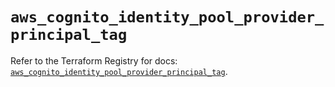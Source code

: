 # `aws_cognito_identity_pool_provider_principal_tag`

Refer to the Terraform Registry for docs: [`aws_cognito_identity_pool_provider_principal_tag`](https://registry.terraform.io/providers/hashicorp/aws/5.36.0/docs/resources/cognito_identity_pool_provider_principal_tag).
